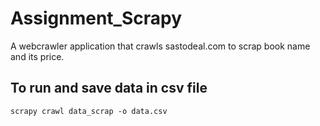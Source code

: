 # Assignment_Scrapy

A webcrawler application that crawls sastodeal.com to scrap book name and its price.

## To run and save data in csv file

``` 
scrapy crawl data_scrap -o data.csv

```
